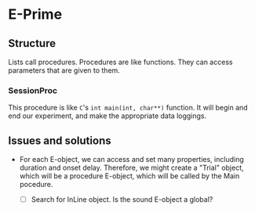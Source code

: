 # E-Prime

Structure
---------

Lists call procedures. Procedures are like functions. They can access parameters that are given to them. 

### SessionProc

This procedure is like `C`'s `int main(int, char**)` function. It will begin and end our experiment, and make the appropriate data loggings. 

Issues and solutions
--------------------

+ For each E-object, we can access and set many properties, including duration and onset delay. Therefore, we might create a "Trial" object, which will be a procedure E-object, which will be called by the Main pocedure. 

  - [ ] Search for InLine object. Is the sound E-object a global?
